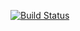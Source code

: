 [![Build Status](https://travis-ci.com/Bitok85/job4j_tracker.svg?branch=master)](https://travis-ci.com/Bitok85/job4j_tracker)


